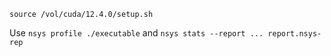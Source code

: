 
```source /vol/cuda/12.4.0/setup.sh```

Use ```nsys profile ./executable``` and ```nsys stats --report ... report.nsys-rep```